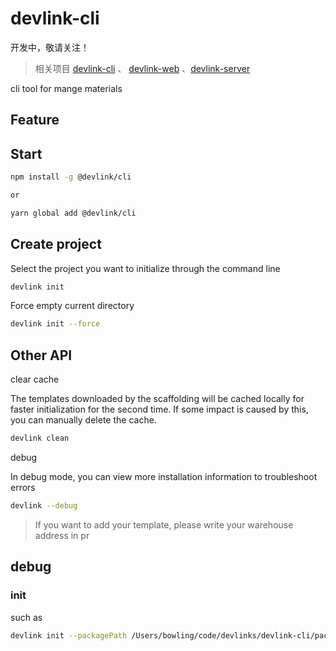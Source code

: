 # devlink-cli

开发中，敬请关注！

> 相关项目 [devlink-cli](https://github.com/developerlinks/devlink-cli) 、 [devlink-web](https://github.com/developerlinks/devlink-web) 、[devlink-server](https://github.com/developerlinks/devlink-server)

cli tool for mange materials

## Feature

## Start

```bash
npm install -g @devlink/cli

or

yarn global add @devlink/cli

```

## Create project

Select the project you want to initialize through the command line

```bash
devlink init
```

Force empty current directory

```bash
devlink init --force
```

## Other API

clear cache

The templates downloaded by the scaffolding will be cached locally for faster initialization for the second time. If some impact is caused by this, you can manually delete the cache.

```bash
devlink clean
```

debug

In debug mode, you can view more installation information to troubleshoot errors

```bash
devlink --debug
```

> If you want to add your template, please write your warehouse address in pr

## debug

### init

such as

```bash
devlink init --packagePath /Users/bowling/code/devlinks/devlink-cli/packages/init --debug
```
